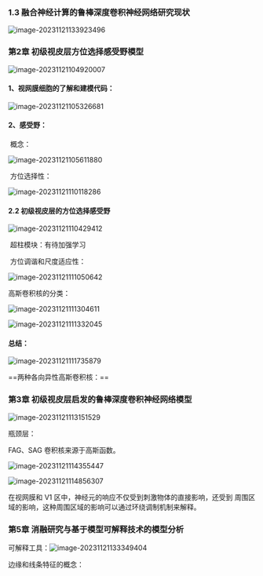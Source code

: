 #### 



### 1.3 融合神经计算的鲁棒深度卷积神经网络研究现状

![image-20231121133923496](./assets/image-20231121133923496.png)

### 第2章 初级视皮层方位选择感受野模型



![image-20231121104920007](./assets/image-20231121104920007.png)

#### 1、视网膜细胞的了解和建模代码：

![image-20231121105326681](./assets/image-20231121105326681.png)

#### 2、感受野：

​	概念：

![image-20231121105611880](./assets/image-20231121105611880.png)

​	方位选择性：

![image-20231121110118286](./assets/image-20231121110118286.png)

#### 2.2 初级视皮层的方位选择感受野

![image-20231121110429412](./assets/image-20231121110429412.png)

​	超柱模块：有待加强学习

​	方位调谐和尺度适应性：

![image-20231121111050642](./assets/image-20231121111050642.png)

高斯卷积核的分类：

![image-20231121111304611](./assets/image-20231121111304611.png)

![image-20231121111332045](./assets/image-20231121111332045.png)

#### 总结：

![image-20231121111735879](./assets/image-20231121111735879.png)

==两种各向异性高斯卷积核：==

### 第3章 初级视皮层启发的鲁棒深度卷积神经网络模型

![image-20231121113151529](./assets/image-20231121113151529.png)

瓶颈层：

FAG、SAG 卷积核来源于高斯函数。

![image-20231121114355447](./assets/image-20231121114355447.png)

![image-20231121114856307](./assets/image-20231121114856307.png)

在视网膜和 V1 区中，神经元的响应不仅受到刺激物体的直接影响，还受到 周围区域的影响，这种周围区域的影响可以通过环绕调制机制来解释。

### 第5章 消融研究与基于模型可解释技术的模型分析

可解释工具：![image-20231121133349404](./assets/image-20231121133349404.png)

边缘和线条特征的概念：